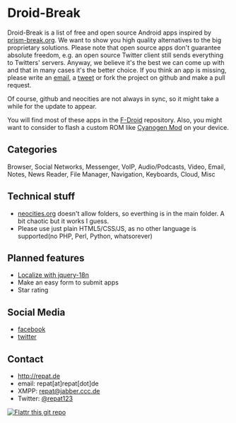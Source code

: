 Droid-Break
======
Droid-Break is a list of free and open source Android apps inspired by [prism-break.org](https://prism-break.org "prism-break"). We want to show you high quality alternatives to the big proprietary solutions. 
Please note that open source apps don't guarantee absolute freedom, e.g. an open source Twitter client still sends everything to Twitters' servers. 
Anyway, we believe it's the best we can come up with and that in many cases it's the better choice. 
If you think an app is missing, please write an [email](http://droid-break.info/support.html "support"), a [tweet](https://twitter.com/droidbreak "@droidbreak") or fork the project on github and make a pull request. 

Of course, github and neocities are not always in sync, so it might take a while for the update to appear.

You will find most of these apps in the [F-Droid](https://f-droid.org/ "F-Droid") repository. Also, you might want to consider to flash a custom ROM like [Cyanogen Mod](http://www.cyanogenmod.org/ "CyanogenMod") on your device. 

## Categories
Browser, Social Networks, Messenger, VoIP, Audio/Podcasts, Video, Email, Notes, News Reader, File Manager, Navigation, Keyboards, Cloud, Misc

## Technical stuff
* [neocities.org](neocities.org "neocities.org") doesn't allow folders, so everthing is in the main folder. A bit chaotic but it works I guess.
* Please use just plain HTML5/CSS/JS, as no other language is supported(no PHP, Perl, Python, whatsorever)

## Planned features
* [Localize with jquery-18n](https://github.com/recurser/jquery-i18n "jquery-i18n")
* Make an easy form to submit apps
* Star rating

## Social Media
* [facebook](https://facebook.com/droidbreak "droidbreak on facebook")
* [twitter](https://twitter.com/droidbreak "droidbreak on twitter")

## Contact
* http://repat.de
* email: repat[at]repat[dot]de
* XMPP: repat@jabber.ccc.de
* Twitter: [@repat123](https://twitter.com/repat123 "repat123 on twitter")

[![Flattr this git repo](http://api.flattr.com/button/flattr-badge-large.png)](https://flattr.com/submit/auto?user_id=repat&url=https://github.com/repat/droid-break&title=droid-break&language=&tags=github&category=software) 
